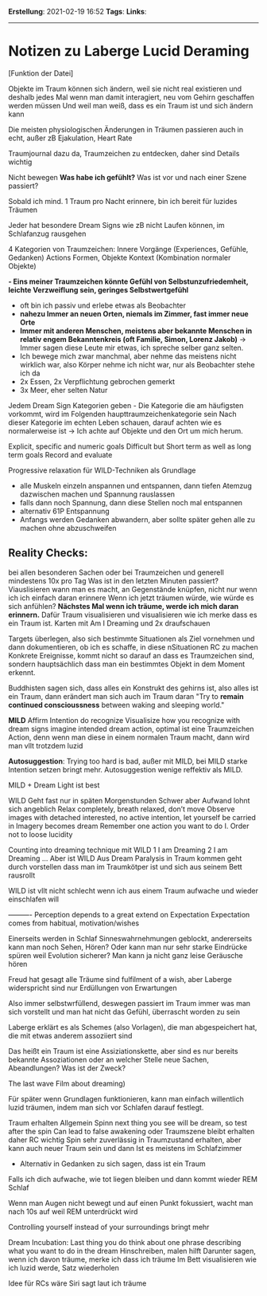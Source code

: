 **Erstellung**: 2021-02-19  16:52
**Tags**:
**Links**:

---
# Notizen zu Laberge Lucid Deraming
[Funktion der Datei]

      

Objekte im Traum können sich ändern, weil sie nicht real existieren und deshalb jedes Mal wenn man damit interagiert, neu vom Gehirn geschaffen werden müssen
Und weil man weiß, dass es ein Traum ist und sich ändern kann

Die meisten physiologischen Änderungen in Träumen passieren auch in echt, außer zB Ejakulation, Heart Rate

Traumjournal dazu da, Traumzeichen zu entdecken, daher sind Details wichtig

Nicht bewegen
**Was habe ich gefühlt?**
Was ist vor und nach einer Szene passiert?

Sobald ich mind. 1 Traum pro Nacht erinnere, bin ich bereit für luzides Träumen

Jeder hat besondere Dream Signs wie zB nicht Laufen können, im Schlafanzug rausgehen

4 Kategorien von Traumzeichen:
Innere Vorgänge (Experiences, Gefühle, Gedanken)
Actions
Formen, Objekte
Kontext (Kombination normaler Objekte)

**- Eins meiner Traumzeichen könnte Gefühl von Selbstunzufriedemheit, leichte Verzweiflung sein, geringes Selbstwertgefühl**
- oft bin ich passiv und erlebe etwas als Beobachter
- **nahezu Immer an neuen Orten, niemals im Zimmer, fast immer neue Orte**
- **Immer mit anderen Menschen, meistens aber bekannte Menschen in relativ engem Bekanntenkreis (oft Familie, Simon, Lorenz Jakob)** -> Immer sagen diese Leute mir etwas, ich spreche selber ganz selten.
- Ich bewege mich zwar manchmal, aber nehme das meistens nicht wirklich war, also Körper nehme ich nicht war, nur als Beobachter stehe ich da
- 2x Essen, 2x Verpflichtung gebrochen gemerkt
- 3x Meer, eher selten Natur

Jedem Dream Sign Kategorien geben - Die Kategorie die am häufigsten vorkommt, wird im Folgenden haupttraumzeichenkategorie sein
Nach dieser Kategorie im echten Leben schauen, darauf achten wie es normalerweise ist
-> Ich achte auf Objekte und den Ort um mich herum.

Explicit, specific and numeric goals
Difficult but 
Short term as well as long term goals
Record and evaluate 

Progressive relaxation für WILD-Techniken als Grundlage
- alle Muskeln einzeln anspannen und entspannen, dann tiefen Atemzug dazwischen machen und Spannung rauslassen
- falls dann noch Spannung, dann diese Stellen noch mal entspannen
- alternativ 61P Entspannung
- Anfangs werden Gedanken abwandern, aber sollte später gehen alle zu machen ohne abzuschweifen

## Reality Checks:
bei allen besonderen Sachen oder bei Traumzeichen und generell mindestens 10x pro Tag
Was ist in den letzten Minuten passiert?
Viauslisieren wann man es macht, an Gegenstände knüpfen, nicht nur wenn ich ich einfach daran erinnere
Wenn ich jetzt träumen würde, wie würde es sich anfühlen? **Nächstes Mal wenn ich träume, werde ich mich daran erinnern.**
Dafür Traum visualisieren und visualisieren wie ich merke dass es ein Traum ist.
Karten mit Am I Dreaming und 2x draufschauen

Targets überlegen, also sich bestimmte Situationen als Ziel vornehmen und dann dokumentieren, ob ich es schaffe, in diese nSituationen RC zu machen
Konkrete Ereignisse, kommt nicht so darauf an dass es Traumzeichen sind, sondern hauptsächlich dass man ein bestimmtes Objekt in dem Moment erkennt.

Buddhisten sagen sich, dass alles ein Konstrukt des gehirns ist, also alles ist ein Traum, dann erändert man sich auch im Traum daran
"Try to **remain continued conscioussness** between waking and sleeping world."

**MILD**
Affirm Intention do recognize
Visualisize how you recognize with dream signs
imagine intended dream action, optimal ist eine Traumzeichen Action, denn wenn man diese in einem normalen Traum macht, dann wird man vllt trotzdem luzid

**Autosuggestion**: Trying too hard is bad, außer mit MILD, bei MILD starke Intention setzen bringt mehr.
Autosuggestion wenige reffektiv als MILD.

MILD + Dream Light ist best

WILD
Geht fast nur in späten Morgenstunden
Schwer aber Aufwand lohnt sich angeblich 
Relax completely, breath relaxed, don’t move
Observe images with detached interested, no active intention, let yourself be carried in 
Imagery becomes dream
Remember one action you want to do I. Order not to loose lucidity

Counting into dreaming technique mit WILD
1 I am Dreaming 2 I am Dreaming ...
Aber ist WILD
Aus Dream Paralysis in Traum kommen geht durch vorstellen dass man im Traumkötper ist und sich aus seinem Bett rausrollt 

WILD ist vllt nicht schlecht wenn ich aus einem Traum aufwache und wieder einschlafen will

———-
Perception depends to a great extend on Expectation
Expectation comes from habitual, motivation/wishes

Einerseits werden in Schlaf Sinneswahrnehmungen geblockt, andererseits kann man noch Sehen, Hören? Oder kann man nur sehr starke Eindrücke spüren  weil Evolution sicherer? Man kann ja nicht ganz leise Geräusche hören

Freud hat gesagt alle Träume sind fulfilment of a wish, aber Laberge widerspricht sind nur Erdüllungen von Erwartungen

Also immer selbstwrfüllend, deswegen passiert im Traum immer was man sich vorstellt und man hat nicht das Gefühl, überrascht worden zu sein

Laberge erklärt es als Schemes (also Vorlagen), die man abgespeichert hat, die mit etwas anderem assoziiert sind

Das heißt ein Traum ist eine Assiziationskette, aber sind es nur bereits bekannte Assoziationen oder an welcher Stelle neue Sachen, Abeandlungen?
Was ist der Zweck?

The last wave Film about dreaming)



Für später wenn Grundlagen funktionieren, kann man einfach willentlich luzid träumen, indem man sich vor Schlafen darauf festlegt.










Traum erhalten
Allgemein 
Spinn next thing you see will be dream, so test after the spin
Can lead to false awakening oder Traumszene bleibt erhalten daher RC wichtig
Spin sehr zuverlässig in Traumzustand erhalten, aber kann auch neuer Traum sein und dann Ist es meistens im Schlafzimmer
- Alternativ in Gedanken zu sich sagen, dass ist ein Traum

Falls ich dich aufwache, wie tot liegen bleiben und dann kommt wieder REM Schlaf


Wenn man Augen nicht bewegt und auf einen Punkt fokussiert, wacht man nach 10s auf weil REM unterdrückt wird

Controlling yourself instead of your surroundings bringt mehr

Dream Incubation:
Last thing you do think about one phrase describing what you want to do in the dream
Hinschreiben, malen hilft
Darunter sagen, wenn ich davon träume, merke ich dass ich träume
Im Bett visualisieren wie ich luzid werde, Satz wiederholen



Idee für RCs wäre Siri sagt laut ich träume